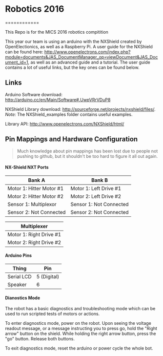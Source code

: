 # Robotics 2016
============

This Repo is for the MICS 2016 robotics compitition

This year our team is using an arduino with the NXShield created by OpenElectionics, as well as a Raspberry Pi.
A user guide for the NXShield can be found here: http://www.openelectrons.com/index.php?module=documents&JAS_DocumentManager_op=viewDocument&JAS_Document_id=1, as well as an advanced guide and a tutorial.
The user guide contains a lot of useful links, but the key ones can be found below.

## Links

Arduino Software download: http://arduino.cc/en/Main/Software#.UwpVRrVDuP8

NXShield Library download: http://sourceforge.net/projects/nxshield/files/. _Note:_ The NXShield_examples folder contains useful examples.

Library API: http://www.openelectrons.com/NXShield/html/

## Pin Mappings and Hardware Configuration

> Much knowledge about pin mappings has been lost due to people not pushing to github, but it shouldn't be
too hard to figure it all out again.

#### NX-Shield NXT Ports
|Bank A                             | Bank B                              |
| --------------------------------- | ----------------------------------- |
| Motor 1: Hitter Motor #1          | Motor 1: Left Drive #1              |
| Motor 2: Hitter Motor #2          | Motor 2: Left Drive #2              |
| Sensor 1: Multiplexor             | Sensor 1: Not Connected             |
| Sensor 2: Not Connected           | Sensor 2: Not Connected             |

| Multiplexer             | 
| ----------------------- |
| Motor 1: Right Drive #1 |
| Motor 2: Right Drive #2 |

#### Arduino Pins
|Thing          |Pin             |
|---------------|----------------|
|Serial LCD     |5 (Digital)     |
|Speaker        |6               |

#### Dianostics Mode
The robot has a basic diagnostics and troubleshooting mode which can be used to run scripted tests of motors or actions.

To enter diagnostics mode, power on the robot. Upon seeing the voltage readout message, or a
message instructing you to press go, hold the "Right arrow" button on the shield. While holding the right arrow button, press the "go" button. Release both buttons.

To exit diagnostics mode, reset the arduino or power cycle the whole bot.






